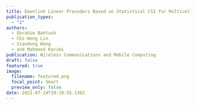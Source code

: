 ```yaml
---
title: Downlink Linear Precoders Based on Statistical CSI for Multicell MIMO-OFDM
publication_types:
  - "2"
authors:
  - Ebrahim Baktash
  - Chi-Heng Lin
  - Xiaodong Wang
  - and Mahmood Karimi
publication: Wireless Communications and Mobile Computing
draft: false
featured: true
image:
  filename: featured.png
  focal_point: Smart
  preview_only: false
date: 2021-07-14T19:18:55.136Z
---
```

